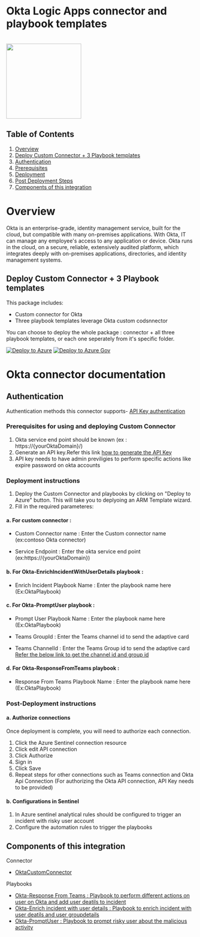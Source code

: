 # Okta Logic Apps connector and playbook templates

<br>
<img src="https://www.okta.com/sites/default/files/Okta_Logo_BrightBlue_Medium-thumbnail.png" width = 200>
<br>

## Table of Contents

1. [Overview](#overview)
1. [Deploy Custom Connector + 3 Playbook templates](#deployall)
1. [Authentication](#importantnotes)
1. [Prerequisites](#prerequisites)
1. [Deployment](#deployment)
1. [Post Deployment Steps](#postdeployment)
1. [Components of this integration](#components)


<a name="overview">

# Overview

Okta is an enterprise-grade, identity management service, built for the cloud, but compatible with many on-premises applications. 
With Okta, IT can manage any employee's access to any application or device. Okta runs in the cloud, on a secure, reliable, extensively audited platform, which integrates deeply with on-premises applications, directories, and identity management systems.

## Deploy Custom Connector + 3 Playbook templates
This package includes:
* Custom connector for Okta
* Three playbook templates leverage Okta custom codsnnector

You can choose to deploy the whole package : connector + all three playbook templates, or each one seperately from it's specific folder.

[![Deploy to Azure](https://aka.ms/deploytoazurebutton)](https://portal.azure.com/#create/Microsoft.Template/uri/https%3A%2F%2Fraw.githubusercontent.com%2FAzure%2FAzure-Sentinel%2Fmaster%2FPlaybooks%2FOkta%2Fazuredeploy.json)
[![Deploy to Azure Gov](https://aka.ms/deploytoazuregovbutton)](https://portal.azure.us/#create/Microsoft.Template/uri/https%3A%2F%2Fraw.githubusercontent.com%2FAzure%2FAzure-Sentinel%2Fmaster%2FPlaybooks%2FOkta%2Fazuredeploy.json)



# Okta connector documentation 

<a name="authentication">

## Authentication
Authentication methods this connector supports- [API Key authentication](https://developer.okta.com/docs/reference/api/authn/)

<a name="prerequisites">

### Prerequisites for using and deploying Custom Connector
1. Okta service end point should be known (ex : https://{yourOktaDomain}/)
2. Generate an API key.Refer this link [ how to generate the API Key](https://developer.okta.com/docs/guides/create-an-api-token/overview/)
3. API key needs to have admin previligies to perform specific actions like expire password on okta accounts


<a name="deployment">

### Deployment instructions 
1. Deploy the Custom Connector and playbooks by clicking on "Deploy to Azure" button. This will take you to deplyoing an ARM Template wizard.
2. Fill in the required parameteres:

#### a. For custom connector :

* Custom Connector name : Enter the Custom connector name (ex:contoso Okta connector)

* Service Endpoint : Enter the okta service end point (ex:https://{yourOktaDomain})
    
#### b. For Okta-EnrichIncidentWithUserDetails playbook :

* Enrich Incident Playbook Name : Enter the playbook name here (Ex:OktaPlaybook)
    
#### c. For Okta-PromptUser playbook :

* Prompt User Playbook Name : Enter the playbook name here (Ex:OktaPlaybook)

* Teams GroupId : Enter the Teams channel id to send the adaptive card

* Teams ChannelId : Enter the Teams Group id to send the adaptive card
    [Refer the below link to get the channel id and group id](https://docs.microsoft.com/powershell/module/teams/get-teamchannel?view=teams-ps)

#### d. For Okta-ResponseFromTeams playbook :

 * Response From Teams Playbook Name : Enter the playbook name here (Ex:OktaPlaybook)
 

<a name="postdeployment">

### Post-Deployment instructions 
#### a. Authorize connections
Once deployment is complete, you will need to authorize each connection.
1.	Click the Azure Sentinel connection resource
2.	Click edit API connection
3.	Click Authorize
4.	Sign in
5.	Click Save
6.	Repeat steps for other connections such as Teams connection and Okta Api  Connection (For authorizing the Okta API connection, API Key needs to be provided)
#### b. Configurations in Sentinel
1. In Azure sentinel analytical rules should be configured to trigger an incident with risky user account 
2. Configure the automation rules to trigger the playbooks


<a name="components">

##  Components of this integration

 Connector
* [OktaCustomConnector](https://github.com/Azure/Azure-Sentinel/master/Playbooks/Okta/OktaCustomConnector)

Playbooks
* [Okta-Response From Teams : Playbook to perform different actions on user on Okta and add user deatils to incident](https://github.com/Azure/Azure-Sentinel/master/Playbooks/Okta/OktaPlaybooks/Okta-EnrichIncidentWithUserDetails)
* [Okta-Enrich incident with user details : Playbook to enrich incident with user deatils and user groupdetails ](https://github.com/Azure/Azure-Sentinel/master/Playbooks/Okta/OktaPlaybooks/Okta-EnrichIncidentWithUserDetails)
* [Okta-PromptUser : Playbook to prompt risky user about the malicious activity](https://github.com/Azure/Azure-Sentinel/master/Playbooks/Okta/OktaPlaybooks/Okta-PromptUser)



